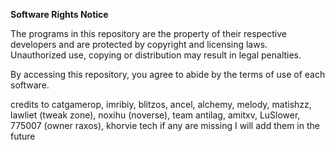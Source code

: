 **Software Rights Notice**

The programs in this repository are the property of their respective developers and are protected by copyright and licensing laws. Unauthorized use, copying or distribution may result in legal penalties.  

By accessing this repository, you agree to abide by the terms of use of each software.

credits to catgamerop, imribiy, blitzos, ancel, alchemy, melody, matishzz, lawliet (tweak zone), noxihu (noverse), team antilag, amitxv, LuSlower, 775007 (owner raxos), khorvie tech
if any are missing I will add them in the future
